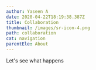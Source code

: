```yaml
---
author: Yaseen A
date: 2020-04-22T18:19:38.387Z
title: Collaboration
thumbnail: /images/sr-icon-4.png
path: collaboration
cat: navigation
parentEle: About
---
```

Let's see what happens
